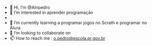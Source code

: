 - 👋 Hi, I’m @Alnpedro
- 👀 I’m interested in  aprender programação
-
- 🌱 I’m currently learning  a programar jogos no Scrath e programar no Alura
- 💞️ I’m looking to collaborate on 
- 📫 How to reach me : o.pedro@escola.pr.gov.br

<!---
Alnpedro/Alnpedro is a ✨ special ✨ repository because its `README.md` (this file) appears on your GitHub profile.
You can click the Preview link to take a look at your changes.
--
